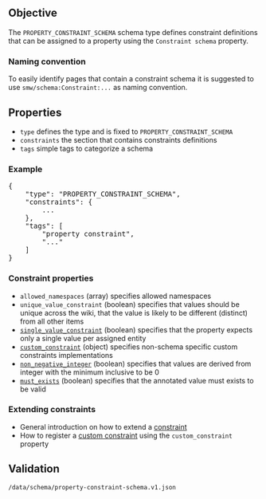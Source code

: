 ## Objective

The `PROPERTY_CONSTRAINT_SCHEMA` schema type defines constraint definitions that can be assigned to a property using the `Constraint schema` property.

### Naming convention

To easily identify pages that contain a constraint schema it is suggested to use `smw/schema:Constraint:...` as naming convention.

## Properties

- `type` defines the type and is fixed to `PROPERTY_CONSTRAINT_SCHEMA`
- `constraints` the section that contains constraints definitions
- `tags` simple tags to categorize a schema

### Example

<pre>
{
    "type": "PROPERTY_CONSTRAINT_SCHEMA",
    "constraints": {
        ...
    },
    "tags": [
        "property constraint",
        "..."
    ]
}
</pre>

### Constraint properties

- `allowed_namespaces` (array) specifies allowed namespaces
- `unique_value_constraint` (boolean) specifies that values should be unique across the wiki, that the value is likely to be different (distinct) from all other items
- [`single_value_constraint`][example.schema] (boolean) specifies that the property expects only a single value per assigned entity
- [`custom_constraint`][custom.constraint] (object) specifies non-schema specific custom constraints implementations
- [`non_negative_integer`][example.schema] (boolean) specifies that values are derived from integer with the minimum inclusive to be 0
- [`must_exists`][example.schema] (boolean) specifies that the annotated value must exists to be valid

### Extending constraints

- General introduction on how to extend a [constraint][extending.constraint]
- How to register a [custom constraint][custom.constraint] using the `custom_constraint` property

## Validation

`/data/schema/property-constraint-schema.v1.json`

[example.schema]:https://github.com/SemanticMediaWiki/SemanticMediaWiki/blob/master/docs/examples/constraint.schema.md
[custom.constraint]:https://github.com/SemanticMediaWiki/SemanticMediaWiki/blob/master/docs/examples/register.custom.constraint.md
[extending.constraint]: https://github.com/SemanticMediaWiki/SemanticMediaWiki/blob/master/docs/architecture/extending.constraint.md